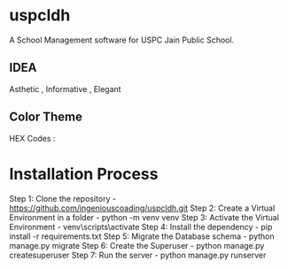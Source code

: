 # uspcldh
A School Management software for USPC Jain Public School.

## IDEA
Asthetic , Informative , Elegant

## Color Theme

HEX Codes :

# Installation Process
Step 1: Clone the repository - https://github.com/ingeniouscoading/uspcldh.git
Step 2: Create a Virtual Environment in a folder - python -m venv venv
Step 3: Activate the Virtual Environment - venv\scripts\activate
Step 4: Install the dependency - pip install -r requirements.txt
Step 5: Migrate the Database schema - python manage.py migrate
Step 6: Create the Superuser - python manage.py createsuperuser
Step 7: Run the server - python manage.py runserver
